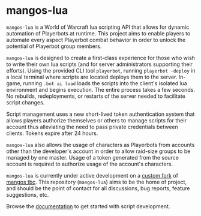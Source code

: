 # mangos-lua

`mangos-lua` is a World of Warcraft lua scripting API that allows for dynamic automation of Playerbots at runtime. This project aims to enable players to automate every aspect Playerbot combat behavior in order to unlock the potential of Playerbot group members. 

`mangos-lua` is designed to create a first-class experience for those who wish to write their own lua scripts (and for server administrators supporting their efforts). Using the provided CLI tool `playerbot`, running `playerbot -deploy` in a local terminal where scripts are located deploys them to the server. In-game, running `.bot ai load` loads the scripts into the client's isolated lua environment and begins execution. The entire process takes a few seconds. No rebuilds, redeployments, or restarts of the server needed to facilitate script changes.

Script management uses a new short-lived token authentication system that allows players authorize themselves or others to manage scripts for their account thus alleviating the need to pass private credentials between clients. Tokens expire after 24 hours. 

`mangos-lua` also allows the usage of characters as Playerbots from accounts other than the developer's account in order to allow raid-size groups to be managed by one master. Usage of a token generated from the source account is required to authorize usage of the account's characters.

`mangos-lua` is currently under active development on a [custom fork](https://github.com/nate123456/mangos-tbc) of [mangos tbc](https://github.com/cmangos/mangos-tbc). This repository (`mangos-lua`) aims to be the home of project, and should be the point of contact for all discussions, bug reports, feature suggestions, etc. 

Browse the [documentation](https://nate123456.github.io/mangos-lua/) to get started with script development. 
